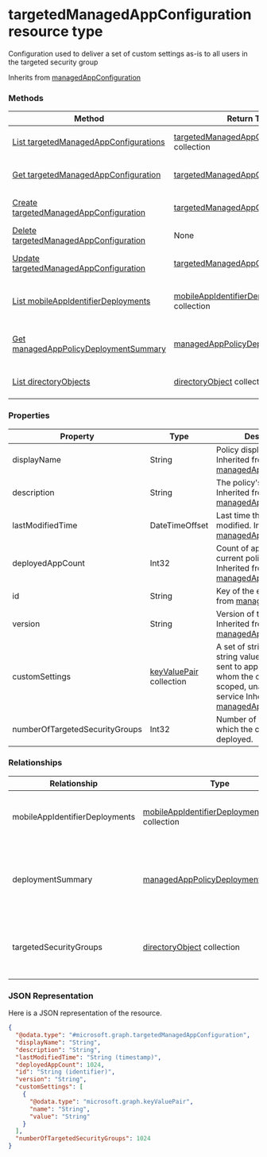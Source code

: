 ﻿# targetedManagedAppConfiguration resource type

Configuration used to deliver a set of custom settings as-is to all users in the targeted security group

Inherits from [managedAppConfiguration](../resources/intune_mam_managedAppConfiguration.md)

### Methods
|Method|Return Type|Description|
|---|---|---|
|[List targetedManagedAppConfigurations](../api/intune_mam_targetedManagedAppConfiguration_list.md)|[targetedManagedAppConfiguration](../resources/intune_mam_targetedManagedAppConfiguration.md) collection|List properties and relationships of the [targetedManagedAppConfiguration](../resources/intune_mam_targetedManagedAppConfiguration.md) objects.|
|[Get targetedManagedAppConfiguration](../api/intune_mam_targetedManagedAppConfiguration_get.md)|[targetedManagedAppConfiguration](../resources/intune_mam_targetedManagedAppConfiguration.md)|Read properties and relationships of the [targetedManagedAppConfiguration](../resources/intune_mam_targetedManagedAppConfiguration.md) object.|
|[Create targetedManagedAppConfiguration](../api/intune_mam_targetedManagedAppConfiguration_create.md)|[targetedManagedAppConfiguration](../resources/intune_mam_targetedManagedAppConfiguration.md)|Create a new [targetedManagedAppConfiguration](../resources/intune_mam_targetedManagedAppConfiguration.md) object.|
|[Delete targetedManagedAppConfiguration](../api/intune_mam_targetedManagedAppConfiguration_delete.md)|None|Deletes a [targetedManagedAppConfiguration](../resources/intune_mam_targetedManagedAppConfiguration.md).|
|[Update targetedManagedAppConfiguration](../api/intune_mam_targetedManagedAppConfiguration_update.md)|[targetedManagedAppConfiguration](../resources/intune_mam_targetedManagedAppConfiguration.md)|Update the properties of a [targetedManagedAppConfiguration](../resources/intune_mam_targetedManagedAppConfiguration.md) object.|
|[List mobileAppIdentifierDeployments](../api/intune_mam_targetedManagedAppConfiguration_list_mobileAppIdentifierDeployment.md)|[mobileAppIdentifierDeployment](../resources/intune_mam_mobileAppIdentifierDeployment.md) collection|Get the mobileAppIdentifierDeployments from the mobileAppIdentifierDeployments navigation property.|
|[Get managedAppPolicyDeploymentSummary](../api/intune_mam_targetedManagedAppConfiguration_get_managedAppPolicyDeploymentSummary.md)|[managedAppPolicyDeploymentSummary](../resources/intune_mam_managedAppPolicyDeploymentSummary.md)|Get the [managedAppPolicyDeploymentSummary](../resources/intune_mam_managedAppPolicyDeploymentSummary.md) from the deploymentSummary navigation property.|
|[List directoryObjects](../api/intune_mam_targetedManagedAppConfiguration_list_directoryObject.md)|[directoryObject](../resources/intune_mam_directoryObject.md) collection|Get the directoryObjects from the targetedSecurityGroups navigation property.|

### Properties
|Property|Type|Description|
|---|---|---|
|displayName|String|Policy display name. Inherited from [managedAppPolicy](../resources/intune_mam_managedAppPolicy.md)|
|description|String|The policy's description. Inherited from [managedAppPolicy](../resources/intune_mam_managedAppPolicy.md)|
|lastModifiedTime|DateTimeOffset|Last time the policy was modified. Inherited from [managedAppPolicy](../resources/intune_mam_managedAppPolicy.md)|
|deployedAppCount|Int32|Count of apps to which the current policy is deployed. Inherited from [managedAppPolicy](../resources/intune_mam_managedAppPolicy.md)|
|id|String|Key of the entity. Inherited from [managedAppPolicy](../resources/intune_mam_managedAppPolicy.md)|
|version|String|Version of the entity. Inherited from [managedAppPolicy](../resources/intune_mam_managedAppPolicy.md)|
|customSettings|[keyValuePair](../resources/intune_mam_keyValuePair.md) collection|A set of string key and string value pairs to be sent to apps for users to whom the configuration is scoped, unalterned by this service Inherited from [managedAppConfiguration](../resources/intune_mam_managedAppConfiguration.md)|
|numberOfTargetedSecurityGroups|Int32|Number of groups to which the configuration is deployed.|

### Relationships
|Relationship|Type|Description|
|---|---|---|
|mobileAppIdentifierDeployments|[mobileAppIdentifierDeployment](../resources/intune_mam_mobileAppIdentifierDeployment.md) collection|List of apps to which the policy is deployed. Inherited from [managedAppPolicy](intune_mam_managedAppPolicy.md)|
|deploymentSummary|[managedAppPolicyDeploymentSummary](../resources/intune_mam_managedAppPolicyDeploymentSummary.md)|Navigation property to deployment summary of the configuration. Inherited from [managedAppPolicy](intune_mam_managedAppPolicy.md)|
|targetedSecurityGroups|[directoryObject](../resources/intune_mam_directoryObject.md) collection|Navigation property to list of security groups to which the configuration is deployed.|

### JSON Representation
Here is a JSON representation of the resource.
<!-- {
  "blockType": "resource",
  "keyProperty": "id",
  "@odata.type": "microsoft.graph.targetedManagedAppConfiguration"
}
-->
```json
{
  "@odata.type": "#microsoft.graph.targetedManagedAppConfiguration",
  "displayName": "String",
  "description": "String",
  "lastModifiedTime": "String (timestamp)",
  "deployedAppCount": 1024,
  "id": "String (identifier)",
  "version": "String",
  "customSettings": [
    {
      "@odata.type": "microsoft.graph.keyValuePair",
      "name": "String",
      "value": "String"
    }
  ],
  "numberOfTargetedSecurityGroups": 1024
}
```


